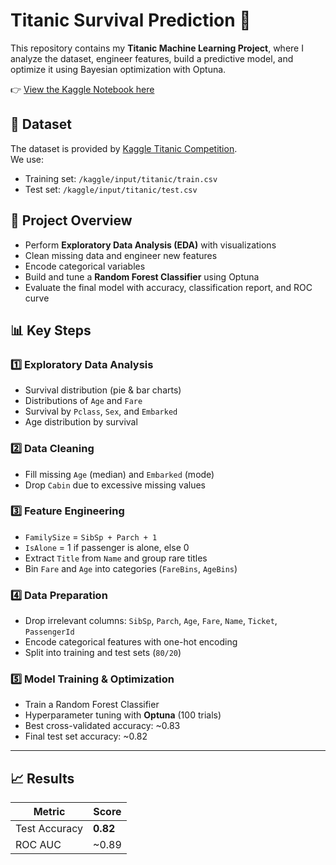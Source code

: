 # Titanic Survival Prediction 🚢

This repository contains my **Titanic Machine Learning Project**, where I analyze the dataset, engineer features, build a predictive model, and optimize it using Bayesian optimization with Optuna.

👉 [View the Kaggle Notebook here](https://www.kaggle.com/code/serayustun/titanic-machine-learning-from-disaster)

## 📂 Dataset

The dataset is provided by [Kaggle Titanic Competition](https://www.kaggle.com/c/titanic).  
We use:
- Training set: `/kaggle/input/titanic/train.csv`
- Test set: `/kaggle/input/titanic/test.csv`

## 📝 Project Overview

- Perform **Exploratory Data Analysis (EDA)** with visualizations
- Clean missing data and engineer new features
- Encode categorical variables
- Build and tune a **Random Forest Classifier** using Optuna
- Evaluate the final model with accuracy, classification report, and ROC curve

## 📊 Key Steps

### 1️⃣ Exploratory Data Analysis
- Survival distribution (pie & bar charts)
- Distributions of `Age` and `Fare`
- Survival by `Pclass`, `Sex`, and `Embarked`
- Age distribution by survival

### 2️⃣ Data Cleaning
- Fill missing `Age` (median) and `Embarked` (mode)
- Drop `Cabin` due to excessive missing values

### 3️⃣ Feature Engineering
- `FamilySize` = `SibSp + Parch + 1`
- `IsAlone` = 1 if passenger is alone, else 0
- Extract `Title` from `Name` and group rare titles
- Bin `Fare` and `Age` into categories (`FareBins`, `AgeBins`)

### 4️⃣ Data Preparation
- Drop irrelevant columns: `SibSp`, `Parch`, `Age`, `Fare`, `Name`, `Ticket`, `PassengerId`
- Encode categorical features with one-hot encoding
- Split into training and test sets (`80/20`)

### 5️⃣ Model Training & Optimization
- Train a Random Forest Classifier
- Hyperparameter tuning with **Optuna** (100 trials)
- Best cross-validated accuracy: ~0.83
- Final test set accuracy: ~0.82

---

## 📈 Results

| Metric               | Score  |
|-----------------------|--------|
| Test Accuracy         | **0.82** |
| ROC AUC               | ~0.89  |
